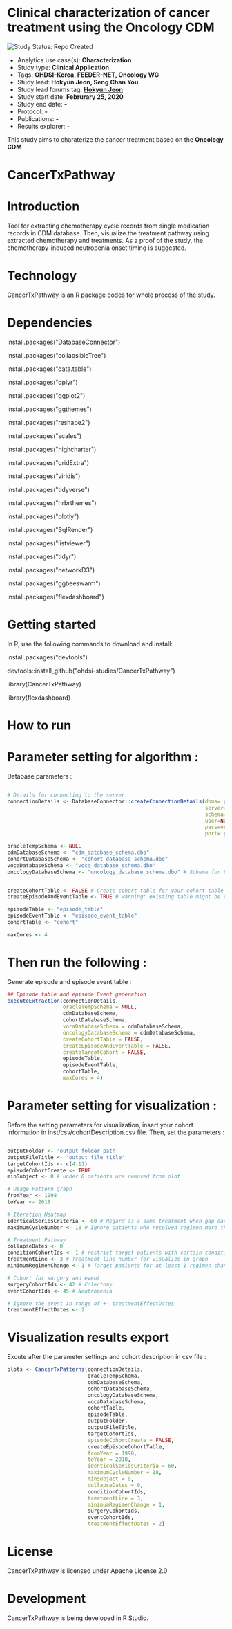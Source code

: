 Clinical characterization of cancer treatment using the Oncology CDM
=============

<img src="https://img.shields.io/badge/Study%20Status-Repo%20Created-lightgray.svg" alt="Study Status: Repo Created">

- Analytics use case(s): **Characterization**
- Study type: **Clinical Application**
- Tags: **OHDSI-Korea, FEEDER-NET, Oncology WG**
- Study lead: **Hokyun Jeon, Seng Chan You**
- Study lead forums tag: **[Hokyun Jeon](https://forums.ohdsi.org/u/hokyun)**
- Study start date: **Februrary 25, 2020**
- Study end date: **-**
- Protocol: **-**
- Publications: **-**
- Results explorer: **-**

This study aims to charaterize the cancer treatment based on the **Oncology CDM**

# CancerTxPathway

Introduction
==========
Tool for extracting chemotherapy cycle records from single medication records in CDM database.
Then, visualize the treatment pathway using extracted chemotherapy and treatments.
As a proof of the study, the chemotherapy-induced neutropenia onset timing is suggested.  

Technology
==========
CancerTxPathway is an R package codes for whole process of the study.

Dependencies
============
install.packages("DatabaseConnector")

install.packages("collapsibleTree")

install.packages("data.table")

install.packages("dplyr")

install.packages("ggplot2")

install.packages("ggthemes")

install.packages("reshape2")

install.packages("scales")

install.packages("highcharter")

install.packages("gridExtra")

install.packages("viridis")

install.packages("tidyverse")

install.packages("hrbrthemes")

install.packages("plotly")

install.packages("SqlRender")

install.packages("listviewer")

install.packages("tidyr")

install.packages("networkD3")

install.packages("ggbeeswarm")

install.packages("flexdashboard")

Getting started
============
In R, use the following commands to download and install:

install.packages("devtools")

devtools::install_github("ohdsi-studies/CancerTxPathway")

library(CancerTxPathway)

library(flexdashboard)

How to run
============
# Parameter setting for algorithm :

Database parameters :
```r

# Details for connecting to the server:
connectionDetails <- DatabaseConnector::createConnectionDetails(dbms='pdw',
                                                                server=Sys.getenv("PDW_SERVER"),
                                                                schema='cdmDatabaseSchema',
                                                                user=NULL,
                                                                password=NULL,
                                                                port='port')

oracleTempSchema <- NULL
cdmDatabaseSchema <- "cdm_database_schema.dbo"
cohortDatabaseSchema <- "cohort_database_schema.dbo"
vocaDatabaseSchema <- "voca_database_schema.dbo"
oncologyDatabaseSchema <- "oncology_database_schema.dbo" # Schema for Episode table and Episode_eventtable, default = cdmDatabaseSchema


createCohortTable <- FALSE # Create cohort table for your cohort table
createEpisodeAndEventTable <- TRUE # warning: existing table might be erased

episodeTable <- "episode_table"
episodeEventTable <- "episode_event_table"
cohortTable <- "cohort"

maxCores <- 4

```

# Then run the following :
Generate episode and episode event table :
```r
## Episode table and episode Event generation
executeExtraction(connectionDetails,
                  oracleTempSchema = NULL,
                  cdmDatabaseSchema,
                  cohortDatabaseSchema,
                  vocaDatabaseSchema = cdmDatabaseSchema,
                  oncologyDatabaseSchema = cdmDatabaseSchema,
                  createCohortTable = FALSE,
                  createEpisodeAndEventTable = FALSE,
                  createTargetCohort = FALSE,
                  episodeTable,
                  episodeEventTable,
                  cohortTable,
                  maxCores = 4)
```

# Parameter setting for visualization :

Before the setting parameters for visualization, insert your cohort information in inst/csv/cohortDescription.csv file.
Then, set the parameters :
```r

outputFolder <- 'output folder path'
outputFileTitle <- 'output file title'
targetCohortIds <- c(4:11)
episodeCohortCreate <- TRUE
minSubject <- 0 # under 0 patients are removed from plot

# Usage Pattern graph
fromYear <- 1998
toYear <- 2018

# Iteration Heatmap
identicalSeriesCriteria <- 60 # Regard as a same treatment when gap dates between each cycle less than 60 days
maximumCycleNumber <- 18 # Ignore patients who received regimen more than 18 iteration

# Treatment Pathway
collapseDates <- 0
conditionCohortIds <- 1 # restrict target patients with certain condition_occurrence
treatmentLine <- 3 # Treatment line number for visualize in graph
minimumRegimenChange <- 1 # Target patients for at least 1 regimen change

# Cohort for surgery and event
surgeryCohortIds <- 42 # Colectomy
eventCohortIds <- 45 # Neutropenia

# ignore the event in range of +- treatmentEffectDates
treatmentEffectDates <- 2
```
# Visualization results export

Excute after the parameter settings and cohort description in csv file :
```r
plots <- CancerTxPatterns(connectionDetails,
                          oracleTempSchema,
                          cdmDatabaseSchema,
                          cohortDatabaseSchema,
                          oncologyDatabaseSchema,
                          vocaDatabaseSchema,
                          cohortTable,
                          episodeTable,
                          outputFolder,
                          outputFileTitle,
                          targetCohortIds,
                          episodeCohortCreate = FALSE,
                          createEpisodeCohortTable,
                          fromYear = 1998,
                          toYear = 2018,
                          identicalSeriesCriteria = 60,
                          maximumCycleNumber = 18,
                          minSubject = 0,
                          collapseDates = 0,
                          conditionCohortIds,
                          treatmentLine = 3,
                          minimumRegimenChange = 1,
                          surgeryCohortIds,
                          eventCohortIds,
                          treatmentEffectDates = 2)
```

License
=======
  CancerTxPathway is licensed under Apache License 2.0

Development
===========
  CancerTxPathway is being developed in R Studio.


